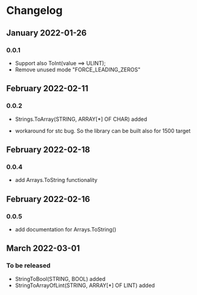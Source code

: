 # Changelog

## January 2022-01-26

### 0.0.1

- Support also ToInt(value ==> ULINT);
- Remove unused mode "FORCE_LEADING_ZEROS"

## February 2022-02-11
### 0.0.2

- Strings.ToArray(STRING, ARRAY[*] OF CHAR) added

- workaround for stc bug. So the library can be built also for 1500 target
## February 2022-02-18
### 0.0.4
- add Arrays.ToString functionality
## February 2022-02-16
### 0.0.5
- add documentation for Arrays.ToString()

## March 2022-03-01
### To be released

- StringToBool(STRING, BOOL) added
- StringToArrayOfLint(STRING, ARRAY[*] OF LINT) added
  
  
